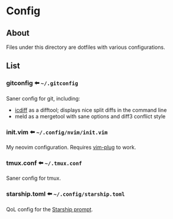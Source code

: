 # Config

## About

Files under this directory are dotfiles with various configurations.

## List

### gitconfig :arrow_left: `~/.gitconfig`

Saner config for git, including:

* [icdiff](https://www.jefftk.com/icdiff) as a difftool; displays nice split diffs in the command line
* meld as a mergetool with sane options and diff3 conflict style

### init.vim :arrow_left: `~/.config/nvim/init.vim`

My neovim configuration. Requires [vim-plug](https://github.com/junegunn/vim-plug) to work.

### tmux.conf :arrow_left: `~/.tmux.conf`

Saner config for tmux.

### starship.toml :arrow_left: `~/.config/starship.toml`

QoL config for the [Starship prompt](https://starship.rs/).
